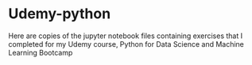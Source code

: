 # Udemy-python
Here are copies of the jupyter notebook files containing exercises that I completed for my Udemy course, Python for Data Science and Machine Learning Bootcamp
